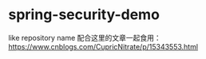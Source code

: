 # spring-security-demo
like repository name
配合这里的文章一起食用：https://www.cnblogs.com/CupricNitrate/p/15343553.html
